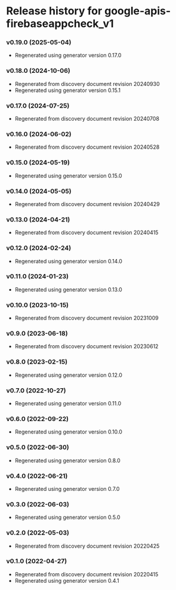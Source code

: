 # Release history for google-apis-firebaseappcheck_v1

### v0.19.0 (2025-05-04)

* Regenerated using generator version 0.17.0

### v0.18.0 (2024-10-06)

* Regenerated from discovery document revision 20240930
* Regenerated using generator version 0.15.1

### v0.17.0 (2024-07-25)

* Regenerated from discovery document revision 20240708

### v0.16.0 (2024-06-02)

* Regenerated from discovery document revision 20240528

### v0.15.0 (2024-05-19)

* Regenerated using generator version 0.15.0

### v0.14.0 (2024-05-05)

* Regenerated from discovery document revision 20240429

### v0.13.0 (2024-04-21)

* Regenerated from discovery document revision 20240415

### v0.12.0 (2024-02-24)

* Regenerated using generator version 0.14.0

### v0.11.0 (2024-01-23)

* Regenerated using generator version 0.13.0

### v0.10.0 (2023-10-15)

* Regenerated from discovery document revision 20231009

### v0.9.0 (2023-06-18)

* Regenerated from discovery document revision 20230612

### v0.8.0 (2023-02-15)

* Regenerated using generator version 0.12.0

### v0.7.0 (2022-10-27)

* Regenerated using generator version 0.11.0

### v0.6.0 (2022-09-22)

* Regenerated using generator version 0.10.0

### v0.5.0 (2022-06-30)

* Regenerated using generator version 0.8.0

### v0.4.0 (2022-06-21)

* Regenerated using generator version 0.7.0

### v0.3.0 (2022-06-03)

* Regenerated using generator version 0.5.0

### v0.2.0 (2022-05-03)

* Regenerated from discovery document revision 20220425

### v0.1.0 (2022-04-27)

* Regenerated from discovery document revision 20220415
* Regenerated using generator version 0.4.1

